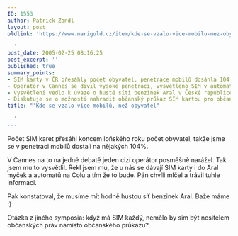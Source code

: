 ```yaml
---
ID: 1553
author: Patrick Zandl
layout: post
oldlink: 'https://www.marigold.cz/item/kde-se-vzalo-vice-mobilu-nez-obyvatel

  '
post_date: 2005-02-25 08:16:25
post_excerpt: ''
published: true
summary_points:
- SIM karty v ČR přesáhly počet obyvatel, penetrace mobilů dosáhla 104 %.
- Operátor v Cannes se divil vysoké penetraci, vysvětleno SIM v automatech.
- Vysvětlení vedlo k úvaze o husté síti benzinek Aral v České republice.
- Diskutuje se o možnosti nahradit občanský průkaz SIM kartou pro občanská práva.
title: "'Kde se vzalo více mobilů, než obyvatel"

  '
---
```


<p>Počet SIM karet přesáhl koncem loňského roku počet obyvatel, takže jsme se v penetraci mobilů dostali na nějakých 104%.</p>

<p>V Cannes na to na jedné debatě jeden cizí operátor posměšně narážel. Tak jsem mu to vysvětlil. Řekl jsem mu, že u nás se dávají SIM karty i do Aral myček a automatů na Colu a tím že to bude. Pán chvíli mlčel a trávil tuhle informaci.</p>

<p>Pak konstatoval, že musíme mít hodně hustou síť benzinek Aral. Baže máme :)</p>

<p>Otázka z jiného symposia: když má SIM každý, nemělo by sim být nositelem občanských práv namísto občanského průkazu?
</p>